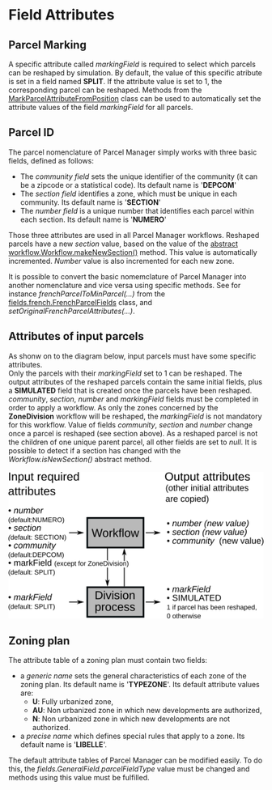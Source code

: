 # Field Attributes

## Parcel Marking
A specific attribute called *markingField* is required to select which parcels can be reshaped by simulation. By default, the value of this specific atribute is set in a field named <b>SPLIT</b>. If the attribute value is set to 1, the corresponding parcel can be reshaped. Methods from the <a href="https://framagit.org/artiscales/parcelmanager/-/blob/master/src/main/java/fr/ign/artiscales/pm/parcelFunction/MarkParcelAttributeFromPosition.java">MarkParcelAttributeFromPosition</a> class can be used to automatically set the attribute values of the field *markingField* for all parcels. 

## Parcel ID

The parcel nomenclature of Parcel Manager simply works with three basic fields, defined as follows:
<ul>
    <li>The <i>community field</i> sets the unique identifier of the community (it can be a zipcode or a statistical code). Its default name is '<b>DEPCOM</b>'</li>
    <li>The <i>section field</i> identifies a zone, which must be unique in each community. Its default name is '<b>SECTION</b>'</li>
    <li>The <i>number field</i> is a unique number that identifies each parcel within each section. Its default name is '<b>NUMERO</b>'</li>
</ul>
Those three attributes are used in all Parcel Manager workflows.
Reshaped parcels have a new <i>section</i> value, based on the value of the <a href="https://framagit.org/artiscales/parcelmanager/-/blob/master/src/main/java/fr/ign/artiscales/pm/workflow/Workflow.java">abstract workflow.Workflow.makeNewSection()</a> method. This value is automatically incremented.
<i>Number</i> value is also incremented for each new zone.

It is possible to convert the basic nomemclature of Parcel Manager into another nomenclature and vice versa using specific methods. See for instance <i>frenchParcelToMinParcel(...)</i> from the <a href="https://framagit.org/artiscales/parcelmanager/-/blob/master/src/main/java/fr/ign/artiscales/pm/fields/french/FrenchParcelFields.java">fields.french.FrenchParcelFields</a> class, and  <i>setOriginalFrenchParcelAttributes(...)</i>.

## Attributes of input parcels
As shonw on to the diagram below, input parcels must have some specific attributes.
<br /> 
Only the  parcels with their *markingField* set to 1 can be reshaped. The output attributes of the reshaped parcels contain the same initial fields, plus a **SIMULATED** field that is created once the parcels have been reshaped. 
<br /> 
*community*, *section*, *number* and *markingField* fields must be completed in order to apply a workflow. As only the zones concerned by the **ZoneDivision** workflow will be reshaped, the *markingField* is not mandatory for this workflow. Value of fields *community*, *section* and *number* change once a parcel is reshaped (see section above). As a reshaped parcel is not the children of one unique parent parcel, all other fields are set to *null*. It is possible to detect if a section has changed with the *Workflow.isNewSection()* abstract method. 
<br /> 
<br /> 
<img alt="schema with mandatory attributes for Parcel Manager operations" src="./attSchema.png"/>

## Zoning plan

The attribute table of a zoning plan must contain two fields:

<ul>
    <li>a <i>generic name</i> sets the general characteristics of each zone of the zoning plan. Its default name is '<b>TYPEZONE</b>'. Its default attribute values are:
<ul>
    <li> <b>U</b>: Fully urbanized zone,</li>
    <li> <b>AU</b>: Non urbanized zone in which new developments are authorized,</li>
    <li> <b>N</b>: Non urbanized zone in which new developments are not authorized.</li>
</ul>
    <li>a <i>precise name</i> which defines special rules that apply to a zone. Its default name is '<b>LIBELLE</b>'.</li>
</ul>

The default attribute tables of Parcel Manager can be modified easily.
To do this, the <i>fields.GeneralField.parcelFieldType</i> value must be changed and methods using this value must be fulfilled. 
